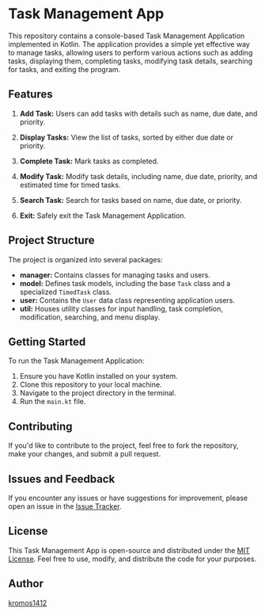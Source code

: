 # Task Management App

This repository contains a console-based Task Management Application implemented in Kotlin. The application provides a simple yet effective way to manage tasks, allowing users to perform various actions such as adding tasks, displaying them, completing tasks, modifying task details, searching for tasks, and exiting the program.

## Features

1. **Add Task:** Users can add tasks with details such as name, due date, and priority.

2. **Display Tasks:** View the list of tasks, sorted by either due date or priority.

3. **Complete Task:** Mark tasks as completed.

4. **Modify Task:** Modify task details, including name, due date, priority, and estimated time for timed tasks.

5. **Search Task:** Search for tasks based on name, due date, or priority.

6. **Exit:** Safely exit the Task Management Application.

## Project Structure

The project is organized into several packages:

- **manager:** Contains classes for managing tasks and users.
- **model:** Defines task models, including the base `Task` class and a specialized `TimedTask` class.
- **user:** Contains the `User` data class representing application users.
- **util:** Houses utility classes for input handling, task completion, modification, searching, and menu display.

## Getting Started

To run the Task Management Application:

1. Ensure you have Kotlin installed on your system.
2. Clone this repository to your local machine.
3. Navigate to the project directory in the terminal.
4. Run the `main.kt` file.

## Contributing

If you'd like to contribute to the project, feel free to fork the repository, make your changes, and submit a pull request.

## Issues and Feedback

If you encounter any issues or have suggestions for improvement, please open an issue in the [Issue Tracker](https://github.com/your-username/task-management-app/issues).

## License

This Task Management App is open-source and distributed under the [MIT License](LICENSE). Feel free to use, modify, and distribute the code for your purposes.

## Author
[kromos1412](https://github.com/kromos1412)

